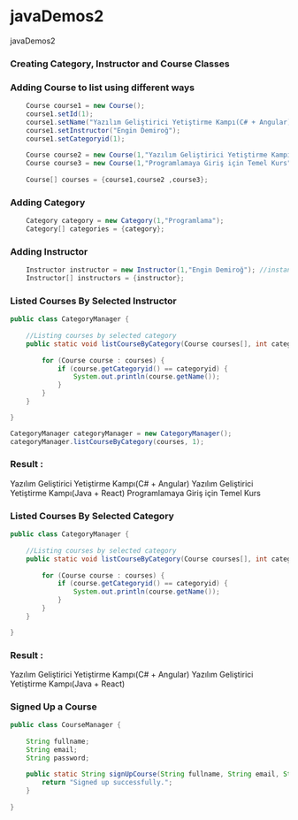 # javaDemos2
javaDemos2

### Creating Category, Instructor and Course Classes
### Adding Course to list using different ways
```Java
    Course course1 = new Course();
    course1.setId(1);
    course1.setName("Yazılım Geliştirici Yetiştirme Kampı(C# + Angular)");
    course1.setInstructor("Engin Demiroğ");
    course1.setCategoryid(1); 
    
    Course course2 = new Course(1,"Yazılım Geliştirici Yetiştirme Kampı(Java + React)","Engin Demiroğ",1);
    Course course3 = new Course(1,"Programlamaya Giriş için Temel Kurs","Engin D.",1);
		
    Course[] courses = {course1,course2 ,course3};
```
### Adding Category
```Java
    Category category = new Category(1,"Programlama");
    Category[] categories = {category};
```

### Adding Instructor
```Java
    Instructor instructor = new Instructor(1,"Engin Demiroğ"); //instantiation
    Instructor[] instructors = {instructor};
```
### Listed Courses By Selected Instructor
```Java
public class CategoryManager {  
	
	//Listing courses by selected category
	public static void listCourseByCategory(Course courses[], int categoryid) {
		
		for (Course course : courses) {
			if (course.getCategoryid() == categoryid) {
				System.out.println(course.getName()); 
			}		
		} 
	} 

}

CategoryManager categoryManager = new CategoryManager();
categoryManager.listCourseByCategory(courses, 1);
```
### Result :
Yazılım Geliştirici Yetiştirme Kampı(C# + Angular)
Yazılım Geliştirici Yetiştirme Kampı(Java + React)
Programlamaya Giriş için Temel Kurs
### Listed Courses By Selected Category
```Java
public class CategoryManager {  
	
	//Listing courses by selected category
	public static void listCourseByCategory(Course courses[], int categoryid) {
		
		for (Course course : courses) {
			if (course.getCategoryid() == categoryid) {
				System.out.println(course.getName()); 
			}		
		} 
	} 

}
```
### Result :
Yazılım Geliştirici Yetiştirme Kampı(C# + Angular)
Yazılım Geliştirici Yetiştirme Kampı(Java + React)

### Signed Up a Course
```Java
public class CourseManager { 
	
	String fullname; 
	String email;
	String password;
	
	public static String signUpCourse(String fullname, String email, String password) {		
		return "Signed up successfully.";
	}
 
} 
```
